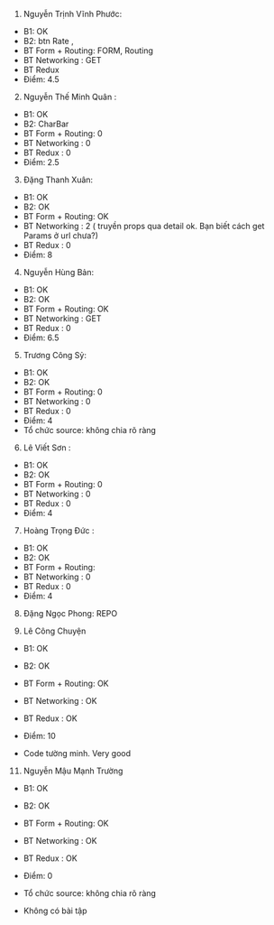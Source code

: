 1. Nguyễn Trịnh Vĩnh Phước:
- B1: OK
- B2: btn Rate <check>, 
- BT Form + Routing: FORM, Routing
- BT Networking : GET
- BT Redux
- Điểm: 4.5
2. Nguyễn Thế Minh Quân : 
- B1: OK
- B2: CharBar
- BT Form + Routing: 0
- BT Networking : 0
- BT Redux : 0
- Điểm: 2.5
3. Đặng Thanh Xuân:
- B1: OK
- B2: OK
- BT Form + Routing: OK
- BT Networking : 2 ( truyền props qua detail ok. Bạn biết cách get Params ở url chưa?)
- BT Redux : 0
- Điểm: 8
4. Nguyễn Hùng Bản:
- B1: OK
- B2: OK
- BT Form + Routing: OK
- BT Networking : GET
- BT Redux : 0
- Điểm: 6.5
5. Trương Công Sỷ:
- B1: OK
- B2: OK
- BT Form + Routing: 0
- BT Networking : 0
- BT Redux : 0
- Điểm: 4
- Tổ chức source: không chia rõ ràng 
6. Lê Viết Sơn : 
- B1: OK
- B2: OK
- BT Form + Routing: 0
- BT Networking : 0
- BT Redux : 0
- Điểm: 4
7. Hoàng Trọng Đức :
- B1: OK
- B2: OK
- BT Form + Routing: <check>
- BT Networking : 0
- BT Redux : 0
- Điểm: 4
8. Đặng Ngọc Phong: REPO

9. Lê Công Chuyện
- B1: OK
- B2: OK
- BT Form + Routing: OK
- BT Networking : OK
- BT Redux : OK
- Điểm: 10

- Code tường minh. Very good
11. Nguyễn Mậu Mạnh Trường
- B1: OK
- B2: OK
- BT Form + Routing: OK
- BT Networking : OK
- BT Redux : OK
- Điểm: 0

- Tổ chức source: không chia rõ ràng 
- Không có bài tập
